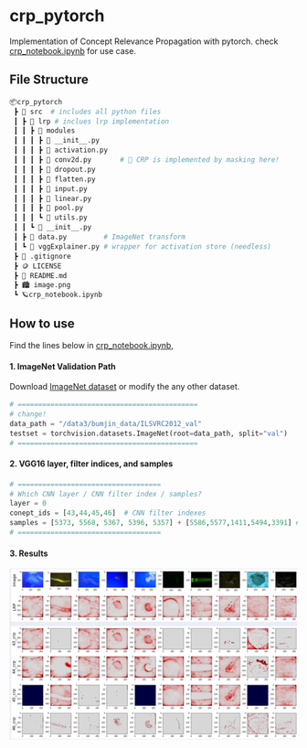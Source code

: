 # crp_pytorch


Implementation of Concept Relevance Propagation with pytorch. check [crp_notebook.ipynb](crp_notebook.ipynb) for use case. 

## File Structure

```bash
📦crp_pytorch
 ┣ 📂 src  # includes all python files
 ┃ ┣ 📂 lrp # inclues lrp implementation 
 ┃ ┃ ┣ 📂 modules
 ┃ ┃ ┃ ┣ 🐍 __init__.py
 ┃ ┃ ┃ ┣ 🐍 activation.py
 ┃ ┃ ┃ ┣ 🐍 conv2d.py       # 🚀 CRP is implemented by masking here!
 ┃ ┃ ┃ ┣ 🐍 dropout.py
 ┃ ┃ ┃ ┣ 🐍 flatten.py
 ┃ ┃ ┃ ┣ 🐍 input.py
 ┃ ┃ ┃ ┣ 🐍 linear.py
 ┃ ┃ ┃ ┣ 🐍 pool.py
 ┃ ┃ ┃ ┗ 🐍 utils.py
 ┃ ┃ ┗ 🐍 __init__.py
 ┃ ┣ 🐍 data.py         # ImageNet transform
 ┃ ┗ 🐍 vggExplainer.py # wrapper for activation store (needless)
 ┣ 📜 .gitignore
 ┣ 🪙 LICENSE
 ┣ 📖 README.md
 ┣ 🏙 image.png 
 ┗ 🪐crp_notebook.ipynb
```


## How to use 

Find the lines below in  [crp_notebook.ipynb](crp_notebook.ipynb),

#### 1. ImageNet Validation Path 

Download [ImageNet dataset](https://image-net.org/challenges/LSVRC/2012/) or modify the any other dataset.


```python
# ============================================
# change!
data_path = "/data3/bumjin_data/ILSVRC2012_val"
testset = torchvision.datasets.ImageNet(root=data_path, split="val")
# ============================================
```

#### 2. VGG16 layer, filter indices, and samples

```python
# ===================================
# Which CNN layer / CNN filter index / samples?
layer = 0
conept_ids = [43,44,45,46]  # CNN filter indexes
samples = [5373, 5568, 5367, 5396, 5357] + [5586,5577,1411,5494,3391] # samples you want to check 
# ===================================

```

#### 3. Results

<img src="image.png">

